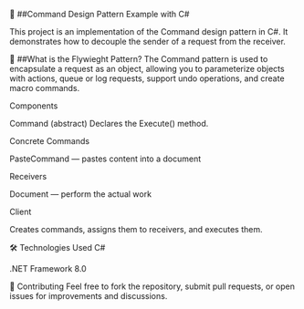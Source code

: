 🎯 ##Command Design Pattern Example with C#

This project is an implementation of the Command design pattern in C#. It demonstrates how to decouple the sender of a request from the receiver.

🧠 ##What is the Flywieght Pattern?
The Command pattern is used to encapsulate a request as an object, allowing you to parameterize objects with actions, queue or log requests, support undo operations, and create macro commands.

Components

Command (abstract)
Declares the Execute() method.

Concrete Commands

PasteCommand — pastes content into a document

Receivers

Document — perform the actual work

Client

Creates commands, assigns them to receivers, and executes them.

🛠️ Technologies Used
C#

.NET Framework 8.0

🤝 Contributing
Feel free to fork the repository, submit pull requests, or open issues for improvements and discussions.
